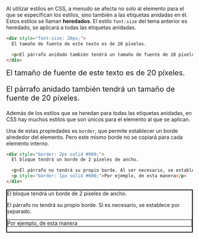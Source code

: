 Al utilizar estilos en CSS, a menudo se afecta no solo al elemento para el que se especifican los estilos, sino también a las etiquetas anidadas en él. Estos estilos se llaman **heredados**. El estilo `font-size` del tema anterior es heredado, se aplicará a todas las etiquetas anidadas.

```html
<div style="font-size: 20px;">
  El tamaño de fuente de este texto es de 20 píxeles.

  <p>El párrafo anidado también tendrá un tamaño de fuente de 20 píxeles.</p>
</div>
```

<div class="hexlet-basics-example my-3 bg-light" style="font-size: 20px;">
  El tamaño de fuente de este texto es de 20 píxeles.
  <p class="mb-0">El párrafo anidado también tendrá un tamaño de fuente de 20 píxeles.</p>
</div>

Además de los estilos que se heredan para todas las etiquetas anidadas, en CSS hay muchos estilos que son únicos para el elemento al que se aplican.

Una de estas propiedades es `border`, que permite establecer un borde alrededor del elemento. Pero este mismo borde no se copiará para cada elemento interno.

```html
<div style="border: 2px solid #000;">
  El bloque tendrá un borde de 2 píxeles de ancho.

  <p>El párrafo no tendrá su propio borde. Al ser necesario, se establece por separado.</p>
  <p style="border: 1px solid #000;">Por ejemplo, de esta manera</p>
</div>
```

<div class="hexlet-basics-example my-3 bg-light" style="border: 2px solid #000!important;">
  El bloque tendrá un borde de 2 píxeles de ancho.
  <p>El párrafo no tendrá su propio borde. Si es necesario, se establece por separado.</p>
  <p style="border: 1px solid #000;" class="mb-0">Por ejemplo, de esta manera</p>
</div>
